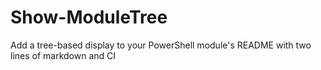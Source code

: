 # Show-ModuleTree
Add a tree-based display to your PowerShell module's README with two lines of markdown and CI
